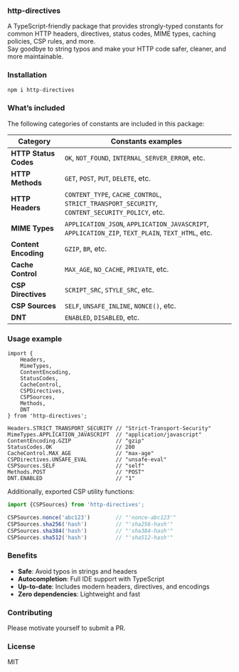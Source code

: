 ### http-directives

A TypeScript-friendly package that provides strongly-typed constants for common HTTP headers, directives, status codes,
MIME types, caching policies, CSP rules, and more. <br/>
Say goodbye to string typos and make your HTTP code safer, cleaner, and more maintainable.

### Installation

```sh
npm i http-directives
```

### What’s included

The following categories of constants are included in this package:

| Category              | Constants examples                                                                                 |
|-----------------------|----------------------------------------------------------------------------------------------------|
| **HTTP Status Codes** | `OK`, `NOT_FOUND`, `INTERNAL_SERVER_ERROR`, etc.                                                   |
| **HTTP Methods**      | `GET`, `POST`, `PUT`, `DELETE`, etc.                                                               |
| **HTTP Headers**      | `CONTENT_TYPE`, `CACHE_CONTROL`, `STRICT_TRANSPORT_SECURITY`, `CONTENT_SECURITY_POLICY`, etc.      |
| **MIME Types**        | `APPLICATION_JSON`, `APPLICATION_JAVASCRIPT`, `APPLICATION_ZIP`, `TEXT_PLAIN`, `TEXT_HTML`, etc.   |
| **Content Encoding**  | `GZIP`, `BR`, etc.                                                                                 |
| **Cache Control**     | `MAX_AGE`, `NO_CACHE`, `PRIVATE`, etc.                                                             |
| **CSP Directives**    | `SCRIPT_SRC`, `STYLE_SRC`, etc.                                                                    |
| **CSP Sources**       | `SELF`, `UNSAFE_INLINE`, `NONCE()`, etc.                                                           |
| **DNT**               | `ENABLED`, `DISABLED`, etc.                                                                        |

### Usage example

```tsx
import {
    Headers,
    MimeTypes,
    ContentEncoding,
    StatusCodes,
    CacheControl,
    CSPDirectives,
    CSPSources,
    Methods,
    DNT
} from 'http-directives';

Headers.STRICT_TRANSPORT_SECURITY // "Strict-Transport-Security"
MimeTypes.APPLICATION_JAVASCRIPT  // "application/javascript"
ContentEncoding.GZIP              // "gzip"
StatusCodes.OK                    // 200
CacheControl.MAX_AGE              // "max-age"
CSPDirectives.UNSAFE_EVAL         // "unsafe-eval"
CSPSources.SELF                   // "self"
Methods.POST                      // "POST"
DNT.ENABLED                       // "1"
```

Additionally, exported CSP utility functions:

```ts
import {CSPSources} from 'http-directives';

CSPSources.nonce('abc123')        // "'nonce-abc123'"
CSPSources.sha256('hash')         // "'sha256-hash'"
CSPSources.sha384('hash')         // "'sha384-hash'"
CSPSources.sha512('hash')         // "'sha512-hash'"
```

### Benefits

* **Safe**: Avoid typos in strings and headers
* **Autocompletion**: Full IDE support with TypeScript
* **Up-to-date**: Includes modern headers, directives, and encodings
* **Zero dependencies**: Lightweight and fast

### Contributing

Please motivate yourself to submit a PR.

### License

MIT

